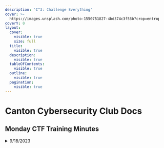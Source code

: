 ```yaml
---
description: 'C^3: Challenge Everything'
cover: >-
  https://images.unsplash.com/photo-1550751827-4bd374c3f58b?crop=entropy&cs=srgb&fm=jpg&ixid=M3wxOTcwMjR8MHwxfHNlYXJjaHwyfHxjeWJlcnNlY3VyaXR5fGVufDB8fHx8MTY5NTA4ODExNXww&ixlib=rb-4.0.3&q=85
coverY: 0
layout:
  cover:
    visible: true
    size: full
  title:
    visible: true
  description:
    visible: true
  tableOfContents:
    visible: true
  outline:
    visible: true
  pagination:
    visible: true
---
```


# Canton Cybersecurity Club Docs

## Monday CTF Training Minutes &#x20;

<details>

<summary>9/18/2023</summary>

Today we embarked on our journey to develop a proficient Capture the Flag (CTF) team. We've unveiled the driving force behind choosing cloud-based attack/defense boxes.  Access credentials were distributed to members in attendance. Our team encompasses a diverse array of skill sets, reflecting various backgrounds, interests, and career aspirations.  As a result, we've taken the initiative to establish this dedicated hub where members can access training resources, meeting summaries, and weekly goals.

### Week One Tasks

* [ ] Connect on Discord to request default access credentials for the C3 attack-box.
* [ ] Familiarize yourself with a command-line interface (CLI)-based text editor such as vim or nano.

### Pick a Memorable Username

A unique and distinctive username helps you stand out. Make it easier for others to recognize and remember you. Your C3 admin will ask you for a preferred username when you request to join.&#x20;

### Updating Password

Once logged into your assigned profile you will be prompted to change your password. This is a cybersecurity club, please make sure your password is well structured. You do not want to have your password discovered during our password cracking module.&#x20;

<pre class="language-bash" data-overflow="wrap" data-line-numbers data-full-width="true"><code class="lang-bash"><strong># The passwd command can be used to change your password at anytime. 
</strong>passwd 

# C3 Admins be sure to force password change on next login for new profiles.
passwd --expire &#x3C;username>
</code></pre>

### Nano Editor

Nano is a user-friendly text editor commonly used in Unix-based systems. It operates in the terminal, making it lightweight and ideal for remote administration.

```bash
# To install nano use the following command
apt install nano

# To open a file in nano use the following command
nano pathToFile
```

#### Useful Resources

HackerSploit Nano Editor Fundamentals (YouTube): [https://www.youtube.com/watch?v=gyKiDczLIZ4](https://www.youtube.com/watch?v=gyKiDczLIZ4)

Nano Cheatsheet: [https://www.nano-editor.org/dist/latest/cheatsheet.html](https://www.nano-editor.org/dist/latest/cheatsheet.html)

### Vim Editor

Vim is a powerful and highly customizable text editor commonly used in Unix-based systems. It has a steep learning curve but offers exceptional efficiency once mastered. Vim's unique modal editing system, extensive keyboard shortcuts, and plugins can greatly enhance productivity when working with code, configurations, and text-based tasks in a secure environment.

```bash
# To install vim use the following command 
apt install vim

# To open a file in vim use the following command 
vim pathToFile
```

#### Useful Resources

ThePrimeagen Vim As Your Editor (YouTube): [https://youtube.com/playlist?list=PLm323Lc7iSW\_wuxqmKx\_xxNtJC\_hJbQ7R\&si=clvmicQuYpoABVs\_](https://youtube.com/playlist?list=PLm323Lc7iSW\_wuxqmKx\_xxNtJC\_hJbQ7R\&si=clvmicQuYpoABVs\_)

Vim Cheatsheet: [https://devhints.io/vim](https://devhints.io/vim)

</details>
